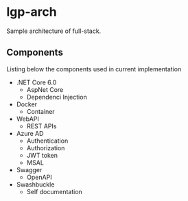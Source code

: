 # lgp-arch
Sample architecture of full-stack.

## Components
Listing below the components used in current implementation

- .NET Core 6.0
  - AspNet Core
  - Dependenci Injection
- Docker
  - Container
- WebAPI
  - REST APIs
- Azure AD
  - Authentication
  - Authorization
  - JWT token
  - MSAL
- Swagger
  - OpenAPI
- Swashbuckle
  - Self documentation
